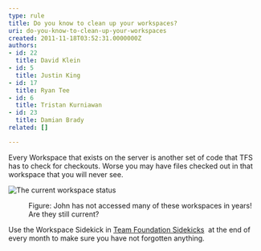 ```yaml
---
type: rule
title: Do you know to clean up your workspaces?
uri: do-you-know-to-clean-up-your-workspaces
created: 2011-11-18T03:52:31.0000000Z
authors:
- id: 22
  title: David Klein
- id: 5
  title: Justin King
- id: 17
  title: Ryan Tee
- id: 6
  title: Tristan Kurniawan
- id: 23
  title: Damian Brady
related: []

---
```




<span class='intro'> ​Every Workspace that exists on the server is another set of code that TFS has to check for checkouts. Worse you may have files checked out in that workspace that you will never see. </span>

<p><img alt="The current workspace status " src="/PublishingImages/WorkspaceStatus.jpg" />&#160;</p>
<dl><dd>Figure&#58; John has not accessed many of these workspaces in years! Are they still current? </dd></dl>
<p>Use the Workspace Sidekick in <a href="http&#58;//www.attrice.info/cm/tfs/index.htm">Team Foundation Sidekicks</a> <img title="You are now leaving SSW" src="http&#58;//www.ssw.com.au/ssw/images/external.gif" alt="" /> at the end of every month to make sure you have not forgotten anything.</p>


